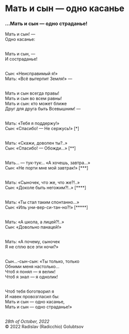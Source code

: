 <style>p{text-align:left}</style>
# Мать и сын &mdash; одно касанье

### ...Мать и сын &mdash; одно страданье!

Мать и сын! &mdash;<br />
Одно касанье:

<br />Мать и сын, &mdash;<br />
И состраданье!

<br />Сын: &laquo;Неисправимый я!&raquo;<br />
Мать: &laquo;Всё вытерпит Земля!&raquo; &mdash;

<br />Мать и сын всегда правы!<br />
Мать и сын во всем равны!<br />
Мать и сын: кто может ближе<br />
Друг для друга быть Всевышним! &mdash;

<br />Мать: &laquo;Тебя я поддержу!&raquo;<br />
Сын: &laquo;Спасибо! &mdash; Не сержусь!&raquo; [\*]

<br />Мать: &laquo;Скажи, доволен ты?..&raquo;<br />
Сын: &laquo;Спасибо! &mdash; Обожди...&raquo; [\*\*]

<br />Мать... &mdash; тук-тук:.. &laquo;А хочешь, завтра...&raquo;<br />
Сын: &laquo;Не порти мне мой завтрак!&raquo; [\*\*\*]

<br />Мать: &laquo;Сыночек, что же, что же?!..&raquo;<br />
Сын: &laquo;Доколе быть негожим?!..&raquo; [\*\*\*\*]

<br />Мать: &laquo;Ты стал таким спонтанно...&raquo;<br />
Сын: &laquo;Иль уни-вер-си-тан-но?!&raquo; [\*\*\*\*\*]

<br />Мать: &laquo;А школа, а лицей?!..&raquo;<br />
Сын: &laquo;Довольно панацей!&raquo;

<br />Мать: &laquo;А почему, сыночек<br />
Я не сплю все эти ночи?&raquo;

<br />Сын...-сын-сын: &laquo;Ты только, только<br />
Обними меня настолько...<br />
Чтоб я понял &mdash; я велик!<br />
Чтоб я знал &mdash; я однолик!

<br />Чтоб тебя боготворил я<br />
И навек провозгласил бы:<br />
Мать и сын &mdash; одно касанье,<br />
Мать и сын &mdash; одно страданье!&raquo;

<br />*28th of October, 2022*<br />
&copy; 2022 Radislav (Radicchio) Golubtsov
